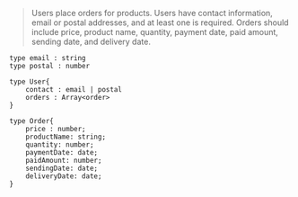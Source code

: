 >Users place orders for products. Users have contact information, email or postal addresses, and at least one is required. Orders should include price, product name, quantity, payment date, paid amount, sending date, and delivery date. 

``` 
type email : string 
type postal : number  

type User{
    contact : email | postal 
    orders : Array<order>
} 

type Order{
    price : number;
    productName: string;
    quantity: number;
    paymentDate: date;
    paidAmount: number;
    sendingDate: date;
    deliveryDate: date;
}

```